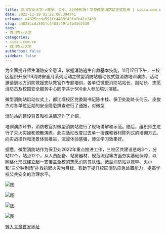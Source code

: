 ```yaml
---
title: 四川农业大学->救早、灭小、3分钟到场！学校微型消防站正式启用 | sicau.com.cn
date: 2022-11-19 01:22:08.394741
urlname: a4825ccda591fc4483f49fafb41e2430
slug: a4825ccda591fc4483f49fafb41e2430
tags: 
- 四川农业大学
categories:
- sicau.com.cn
- 四川农业大学
authorbox: false
sidebar: false
---
```

为全面提升师生消防安全意识，掌握消防逃生自救基本技能，11月17日下午，三校区组织开展119消防安全月系列活动之微型消防站启动仪式暨消防培训演练。活动邀请到地方消防救援支队教官作专题培训，各单位微型消防站站长、副站长、志愿消防员及校园安全服务中心同学共计500余人参加培训演练。

微型消防站启动仪式上，都江堰校区党委副书记陈中桂、保卫处副处长何云、皮俊杰对各单位近期的安全隐患排查进行了通报，对微型
<!--more-->
消防站的建设背景和推进情况作了介绍。

培训演练环节，消防教官对微型消防站进行了现场讲解和示范。随后，组织师生进行了灭火实操和疏散演练。此次活动改变过去单一授课和器材陈列式的培训方式，向实战操作和场景体验推进，沉浸体验感强，师生学习效果好。

据悉，微型消防站作为保卫处2022年重点推进工作，三校区共建设总站3个，分站12个，站点12个，从人员配备、站房器材、规范流程等方面夯实基础保障，以网格化形式建立起一支覆盖全校的志愿消防员队伍。微型消防站以救早、灭小和“三分钟到场”扑救初起火灾为目标，有助于提升校园消防应急处置能力，提高学校公共安全的治理水平。

![图](https://news.sicau.edu.cn/__local/7/DA/C4/D1C9FC1403C49E562CFE0D5FF30_BD855B25_16B7F.jpg)

![图](https://news.sicau.edu.cn/__local/C/0F/38/FD7ACDDD531BF93214C460307B1_9F40CC2A_28903.jpg)

![图](https://news.sicau.edu.cn/__local/E/C8/31/2172515F03E53C96748193CE086_7A13F734_18DD7.jpg)

![图](https://news.sicau.edu.cn/__local/7/D0/2D/646189666ABBE7FFC9FC9C4C6A1_4A96F4CA_1C879.jpg)

[转入文章首发地址](https://news.sicau.edu.cn/info/1078/70251.htm)